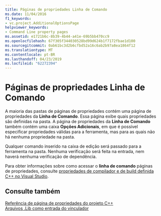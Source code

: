 ```yaml
---
title: Páginas de propriedades Linha de Comando
ms.date: 11/04/2016
f1_keywords:
- vc.project.AdditionalOptionsPage
helpviewer_keywords:
- Command Line property pages
ms.assetid: e1721b6c-8b39-4b44-a41e-69b5bb470cc9
ms.openlocfilehash: 67f305f344030528bd99d624b1f7172fbae1d100
ms.sourcegitcommit: 0ab61bc3d2b6cfbd52a16c6ab2b97a8ea1864f12
ms.translationtype: MT
ms.contentlocale: pt-BR
ms.lasthandoff: 04/23/2019
ms.locfileid: "62272394"
---
```

# <a name="command-line-property-pages"></a>Páginas de propriedades Linha de Comando

A maioria das pastas de páginas de propriedades contém uma página de propriedades da **Linha de Comando**. Essa página exibe quais propriedades são definidas na pasta. A página de propriedades da **Linha de Comando** também contém uma caixa **Opções Adicionais**, em que é possível especificar propriedades válidas para a ferramenta, mas para as quais não há nenhuma propriedade na pasta.

Qualquer comando inserido na caixa de edição será passado para a ferramenta na pasta. Nenhuma verificação será feita na entrada, nem haverá nenhuma verificação de dependência.

Para obter informações sobre como acessar o **linha de comando** páginas de propriedades, consulte [propriedades de compilador e de build definida C++ no Visual Studio](../working-with-project-properties.md).

## <a name="see-also"></a>Consulte também

[Referência de página de propriedades do projeto C++](property-pages-visual-cpp.md)<br>
[Arquivos .Lib como entrada do vinculador](dot-lib-files-as-linker-input.md)
